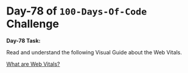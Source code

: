 # Day-78 of `100-Days-Of-Code` Challenge

**Day-78 Task:**

Read and understand the following Visual Guide about the Web Vitals.

[What are Web Vitals?](https://roadmap.sh/guides/what-are-web-vitals)
